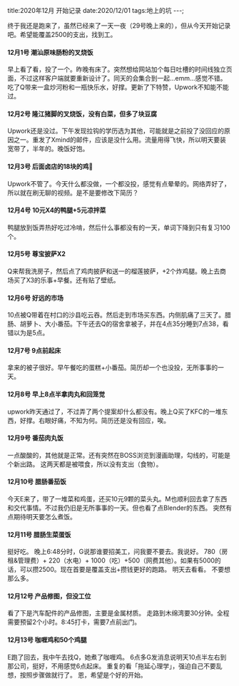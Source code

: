 title:2020年12月 开始记录
date:2020/12/01
tags:地上的坑
---;

终于我还是跑来了，虽然已经来了一天一夜（29号晚上来的），但从今天开始记录吧。希望能覆盖2500的支出，找到工。


#### 12月1号 潮汕原味肠粉的叉烧饭
早上看了看，投了一个。昨晚有床了。突然想给网站加个每日吐槽的时间线独立页面，不过这样客户端就要重新设计了。同天的会集合到一起...emm...感觉不错。
吃了Q带来一盒炒河粉和一瓶快乐水，好撑。更新了下特赞，Upwork不知能不能过。
#### 12月2号 隆江猪脚的叉烧饭，没有白菜，但多了块豆腐
Upwork还是没过。下午发现拉钩的学历选为其他，可能就是之前投了没回应的原因之一。重发了Xmind的邮件，应该是没什么用。流量用得飞快，所以明天要装宽带了，半年的。晚饭好饱。
#### 12月3号 后面卤店的18块的鸡🐤
Upwork不管了。今天什么都没做，一个都没投，感觉有点晕晕的。网络弄好了，所以就在刷无聊的视频。是不是要修改下简历？
#### 12月4号 10元X4的鸭腿+5元凉拌菜
鸭腿放到饭弄热好吃过冷啃，然后什么事都没有的一天，单词下降到只有复习100个。
#### 12月5号 尊宝披萨X2
Q来帮我洗房子，然后点了鸡肉披萨和送一的榴莲披萨，+2个炸鸡腿。晚上去商场买了X3的乐事+早餐。还有贴了壁纸。
#### 12月6号 好远的市场
10点被Q带着在村口的沙县吃云吞。然后走到市场买东西。内侧肌痛了三天了。腊肠、胡萝卜、大小番茄。下午还去Q的宿舍拿被子，并在4点35分睡到7点38，看错以为是5点。
#### 12月7号 9点前起床
拿来的被子很好。早午餐吃的蛋糕+小番茄。简历却一个也没投，无所事事的一天。
#### 12月8号 早上8点半拿肉丸和回笼觉
upwork昨天通过了，不过弄了两个提案却什么都没有。晚上Q买了KFC的一堆东西，好撑。右眼好痛，不知为何。简历还是没有回应，唉。
#### 12月9号 番茄肉丸饭
一点酸酸的，其他就是正常。还有突然在BOSS浏览到漫画助理，勾线的，可能是个新出路。
这两天都是被喂食，所以没有支出（食物）。
#### 12月10号 腊肠番茄饭
今天E来了，带了一堆菜和鸡蛋，还买10元9颗的菜头丸。M也顺利回去拿了东西和交代事情。不过我仍旧是无所事事的一天。但也看了点Blender的东西。
突然有点期待明天要怎么煮饭。
#### 12月11号 腊肠生菜蛋饭
挺好吃。
晚上6:48分时，G说那谁要招美工，问我要不要去。我说好。
780（房租&管理费）+ 220（水电）+ 1000（吃）+500（网费其他）。如果有5000的话，可以攒2500。现在首要是覆盖支出+攒钱更好的跑路。
明天去看看。
不要想那么多。
#### 12月12号 产品修图，但没工位
看了下是汽车配件的产品修图，主要是金属材质。
走路到木绵湾要30分钟。全程需要预留2个小时。8:45打卡，需要7点前出门。
#### 12月13号 咖喱鸡和50个鸡腿
E跑了回去，我中午去找Q，她煮了咖喱鸡。
6点多G发消息说明天10点半左右到那公司，挺好，不用感觉6点起床。
重复的看「拖延心理学」，强迫自己不要乱想，按照步骤做就行了。
恩，希望是个好的开始。